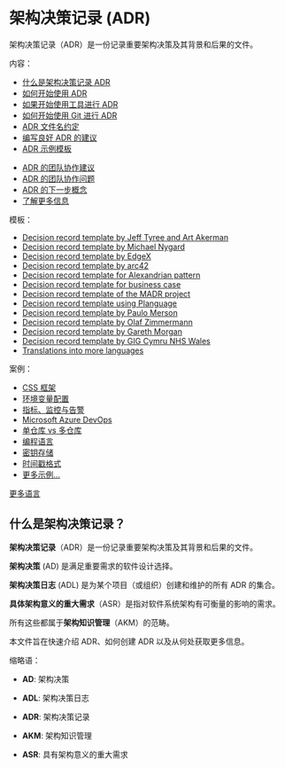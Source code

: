 # 架构决策记录 (ADR)

架构决策记录（ADR）是一份记录重要架构决策及其背景和后果的文件。

内容：

- [什么是架构决策记录 ADR](#什么是架构决策记录？)
- [如何开始使用 ADR](#how-to-start-using-adrs)
- [如果开始使用工具进行 ADR](#how-to-start-using-adrs-with-tools)
- [如何开始使用 Git 进行 ADR](#how-to-start-using-adrs-with-git)
- [ADR 文件名约定](#file-name-conventions-for-adrs)
- [编写良好 ADR 的建议](#suggestions-for-writing-good-adrs)
- [ADR 示例模板](#adr-example-templates)
* [ADR 的团队协作建议](#teamwork-advice-for-adrs)
* [ADR 的团队协作问题](#teamwork-questions-for-adrs)
* [ADR 的下一步概念](#next-step-concepts-for-adrs)
* [了解更多信息](#for-more-information)

模板：

* [Decision record template by Jeff Tyree and Art Akerman](locales/zh/templates/decision-record-template-by-jeff-tyree-and-art-akerman/)
* [Decision record template by Michael Nygard](locales/zh/templates/decision-record-template-by-michael-nygard/)
* [Decision record template by EdgeX](locales/zh/templates/decision-record-template-by-edgex/)
* [Decision record template by arc42](locales/zh/templates/decision-record-template-by-arc42/)
* [Decision record template for Alexandrian pattern](locales/zh/templates/decision-record-template-for-alexandrian-pattern/)
* [Decision record template for business case](locales/zh/templates/decision-record-template-for-business-case/)
* [Decision record template of the MADR project](locales/zh/templates/decision-record-template-of-the-madr-project/)
* [Decision record template using Planguage](locales/zh/templates/decision-record-template-using-planguage/)
* [Decision record template by Paulo Merson](https://github.com/pmerson/ADR-template)
* [Decision record template by Olaf Zimmermann](https://medium.com/olzzio/y-statements-10eb07b5a177)
* [Decision record template by Gareth Morgan](locales/zh/templates/decision-record-template-by-gareth-morgan/)
* [Decision record template by GIG Cymru NHS Wales](locales/zh/templates/decision-record-template-by-gig-cymru-nhs-wales/)
* [Translations into more languages](locales/)

案例：

* [CSS 框架](locales/zh/examples/css-framework/)
* [环境变量配置](locales/zh/examples/environment-variable-configuration/)
* [指标、监控与告警](locales/zh/examples/metrics-monitors-alerts/)
* [Microsoft Azure DevOps](locales/zh/examples/microsoft-azure-devops/)
* [单仓库 vs 多仓库](locales/zh/examples/monorepo-vs-multirepo/)
* [编程语言](locales/zh/examples/programming-languages/)
* [密钥存储](locales/zh/examples/secrets-storage/)
* [时间戳格式](locales/zh/examples/timestamp-format/)
* [更多示例...](locales/zh/examples/)

[更多语言](locales/)


<div class="include" data-path="locales/zh/what-is-an-architecture-decision-record">

## 什么是架构决策记录？

**架构决策记录**（ADR）是一份记录重要架构决策及其背景和后果的文件。

**架构决策** (AD) 是满足重要需求的软件设计选择。

**架构决策日志** (ADL) 是为某个项目（或组织）创建和维护的所有 ADR 的集合。

**具体架构意义的重大需求**（ASR）是指对软件系统架构有可衡量的影响的需求。

所有这些都属于**架构知识管理**（AKM）的范畴。

本文件旨在快速介绍 ADR、如何创建 ADR 以及从何处获取更多信息。

缩略语：

  * **AD**: 架构决策

  * **ADL**: 架构决策日志

  * **ADR**: 架构决策记录

  * **AKM**: 架构知识管理

  * **ASR**: 具有架构意义的重大需求

</div>
